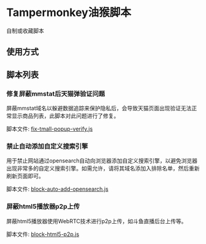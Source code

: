 # Tampermonkey油猴脚本

自制或收藏脚本

## 使用方式


## 脚本列表

### 修复屏蔽mmstat后天猫弹验证问题

屏蔽mmstat域名以躲避数据追踪来保护隐私后，会导致天猫页面出现验证无法正常显示商品列表，此脚本对此问题进行了修复。

脚本文件: [fix-tmall-popup-verify.js](./fix-tmall-popup-verify.js)

### 禁止自动添加自定义搜索引擎

用于禁止网站通过opensearch自动向浏览器添加自定义搜索引擎，以避免浏览器出现非常多的自定义搜索引擎。如需允许，请将其域名添加入排除名单，然后重新刷新页面即可。

脚本文件: [block-auto-add-opensearch.js](./block-auto-add-opensearch.js)

### 屏蔽html5播放器p2p上传

屏蔽html5播放器使用WebRTC技术进行p2p上传，如斗鱼直播后台上传等。

脚本文件: [block-html5-p2p.js](./block-html5-p2p.js)



